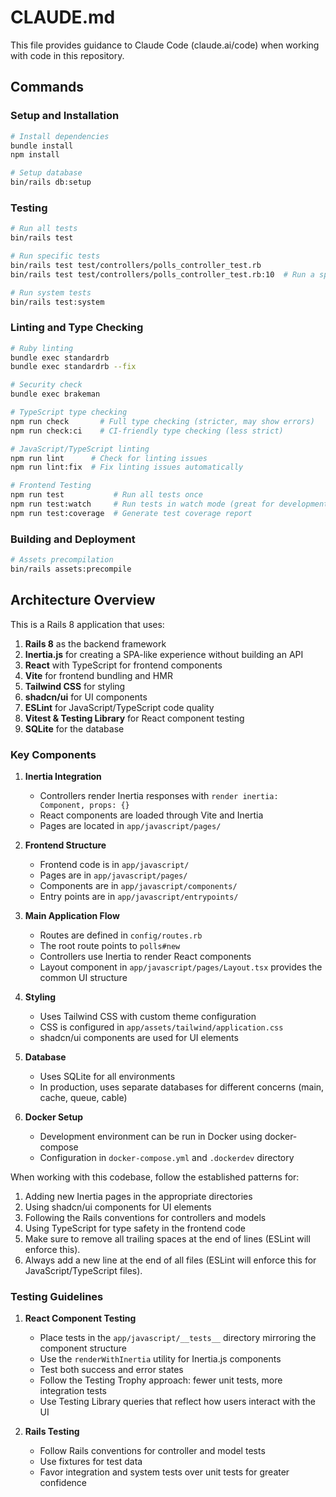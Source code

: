 # CLAUDE.md

This file provides guidance to Claude Code (claude.ai/code) when working with code in this repository.

## Commands

### Setup and Installation

```bash
# Install dependencies
bundle install
npm install

# Setup database
bin/rails db:setup
```

### Testing

```bash
# Run all tests
bin/rails test

# Run specific tests
bin/rails test test/controllers/polls_controller_test.rb
bin/rails test test/controllers/polls_controller_test.rb:10  # Run a specific test line

# Run system tests
bin/rails test:system
```

### Linting and Type Checking

```bash
# Ruby linting
bundle exec standardrb
bundle exec standardrb --fix

# Security check
bundle exec brakeman

# TypeScript type checking
npm run check       # Full type checking (stricter, may show errors)
npm run check:ci    # CI-friendly type checking (less strict)

# JavaScript/TypeScript linting
npm run lint      # Check for linting issues
npm run lint:fix  # Fix linting issues automatically

# Frontend Testing
npm run test           # Run all tests once
npm run test:watch     # Run tests in watch mode (great for development)
npm run test:coverage  # Generate test coverage report
```

### Building and Deployment

```bash
# Assets precompilation
bin/rails assets:precompile
```

## Architecture Overview

This is a Rails 8 application that uses:

1. **Rails 8** as the backend framework
2. **Inertia.js** for creating a SPA-like experience without building an API
3. **React** with TypeScript for frontend components
4. **Vite** for frontend bundling and HMR
5. **Tailwind CSS** for styling
6. **shadcn/ui** for UI components
7. **ESLint** for JavaScript/TypeScript code quality
8. **Vitest & Testing Library** for React component testing
9. **SQLite** for the database

### Key Components

1. **Inertia Integration**
   - Controllers render Inertia responses with `render inertia: Component, props: {}`
   - React components are loaded through Vite and Inertia
   - Pages are located in `app/javascript/pages/`

2. **Frontend Structure**
   - Frontend code is in `app/javascript/`
   - Pages are in `app/javascript/pages/`
   - Components are in `app/javascript/components/`
   - Entry points are in `app/javascript/entrypoints/`

3. **Main Application Flow**
   - Routes are defined in `config/routes.rb`
   - The root route points to `polls#new`
   - Controllers use Inertia to render React components
   - Layout component in `app/javascript/pages/Layout.tsx` provides the common UI structure

4. **Styling**
   - Uses Tailwind CSS with custom theme configuration
   - CSS is configured in `app/assets/tailwind/application.css`
   - shadcn/ui components are used for UI elements

5. **Database**
   - Uses SQLite for all environments
   - In production, uses separate databases for different concerns (main, cache, queue, cable)

6. **Docker Setup**
   - Development environment can be run in Docker using docker-compose
   - Configuration in `docker-compose.yml` and `.dockerdev` directory

When working with this codebase, follow the established patterns for:
1. Adding new Inertia pages in the appropriate directories
2. Using shadcn/ui components for UI elements
3. Following the Rails conventions for controllers and models
4. Using TypeScript for type safety in the frontend code
5. Make sure to remove all trailing spaces at the end of lines (ESLint will enforce this).
6. Always add a new line at the end of all files (ESLint will enforce this for JavaScript/TypeScript files).

### Testing Guidelines

1. **React Component Testing**
   - Place tests in the `app/javascript/__tests__` directory mirroring the component structure
   - Use the `renderWithInertia` utility for Inertia.js components
   - Test both success and error states
   - Follow the Testing Trophy approach: fewer unit tests, more integration tests
   - Use Testing Library queries that reflect how users interact with the UI

2. **Rails Testing**
   - Follow Rails conventions for controller and model tests
   - Use fixtures for test data
   - Favor integration and system tests over unit tests for greater confidence
